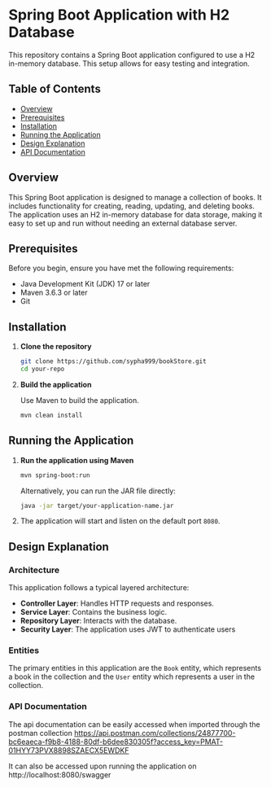 # Spring Boot Application with H2 Database

This repository contains a Spring Boot application configured to use a H2 in-memory database. This setup allows for easy testing and integration.

## Table of Contents
- [Overview](#overview)
- [Prerequisites](#prerequisites)
- [Installation](#installation)
- [Running the Application](#running-the-application)
- [Design Explanation](#design-explanation)
- [API Documentation](#api-documentation)

## Overview

This Spring Boot application is designed to manage a collection of books. It includes functionality for creating, reading, updating, and deleting books. The application uses an H2 in-memory database for data storage, making it easy to set up and run without needing an external database server.

## Prerequisites

Before you begin, ensure you have met the following requirements:
- Java Development Kit (JDK) 17 or later
- Maven 3.6.3 or later
- Git

## Installation

1. **Clone the repository**

    ```bash
    git clone https://github.com/sypha999/bookStore.git
    cd your-repo
    ```

2. **Build the application**

   Use Maven to build the application.

    ```bash
    mvn clean install
    ```

## Running the Application

1. **Run the application using Maven**

    ```bash
    mvn spring-boot:run
    ```

   Alternatively, you can run the JAR file directly:

    ```bash
    java -jar target/your-application-name.jar
    ```

2. The application will start and listen on the default port `8080`.

## Design Explanation

### Architecture

This application follows a typical layered architecture:
- **Controller Layer**: Handles HTTP requests and responses.
- **Service Layer**: Contains the business logic.
- **Repository Layer**: Interacts with the database.
- **Security Layer**: The application uses JWT to authenticate users

### Entities

The primary entities  in this application are the `Book` entity, which represents a book in the collection and the `User` entity which represents a user in the collection.


### API Documentation
The api documentation can be easily accessed when imported through the postman collection https://api.postman.com/collections/24877700-bc6eaeca-f9b8-4188-80df-b6dee830305f?access_key=PMAT-01HYY73PVX8898SZAECX5EWDKF

It can also be accessed upon running the application on http://localhost:8080/swagger
